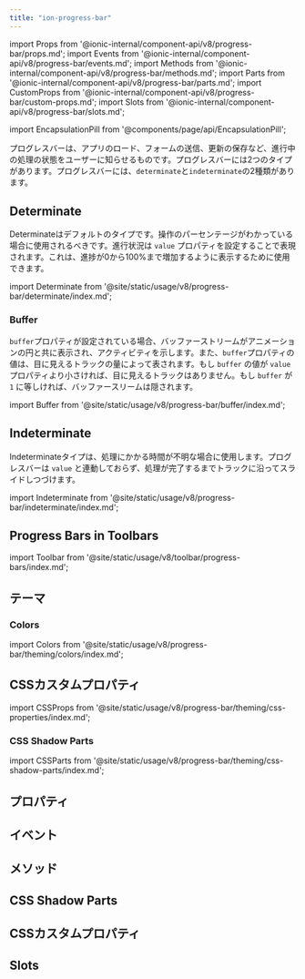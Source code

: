 ```yaml
---
title: "ion-progress-bar"
---
```

import Props from '@ionic-internal/component-api/v8/progress-bar/props.md';
import Events from '@ionic-internal/component-api/v8/progress-bar/events.md';
import Methods from '@ionic-internal/component-api/v8/progress-bar/methods.md';
import Parts from '@ionic-internal/component-api/v8/progress-bar/parts.md';
import CustomProps from '@ionic-internal/component-api/v8/progress-bar/custom-props.md';
import Slots from '@ionic-internal/component-api/v8/progress-bar/slots.md';

<head>
  <title>ion-progress-bar: App Progress Bar for Loading Indicator</title>
  <meta name="description" content="ion-progress-barは、水平方向の読み込みインジケーターで、フォームの送信や更新の保存など、進行中のアプリ処理のステータスをユーザーに知らせます。" />
</head>

import EncapsulationPill from '@components/page/api/EncapsulationPill';

<EncapsulationPill type="shadow" />


プログレスバーは、アプリのロード、フォームの送信、更新の保存など、進行中の処理の状態をユーザーに知らせるものです。プログレスバーには2つのタイプがあります。プログレスバーには、`determinate`と`indeterminate`の2種類があります。

## Determinate

Determinateはデフォルトのタイプです。操作のパーセンテージがわかっている場合に使用されるべきです。進行状況は `value` プロパティを設定することで表現されます。これは、進捗が0から100%まで増加するように表示するために使用できます。

import Determinate from '@site/static/usage/v8/progress-bar/determinate/index.md';

<Determinate />

### Buffer

`buffer`プロパティが設定されている場合、バッファーストリームがアニメーションの円と共に表示され、アクティビティを示します。また、`buffer`プロパティの値は、目に見えるトラックの量によって表されます。もし `buffer` の値が `value` プロパティより小さければ、目に見えるトラックはありません。もし `buffer` が `1` に等しければ、バッファースリームは隠されます。

import Buffer from '@site/static/usage/v8/progress-bar/buffer/index.md';

<Buffer />


## Indeterminate

Indeterminateタイプは、処理にかかる時間が不明な場合に使用します。プログレスバーは `value` と連動しておらず、処理が完了するまでトラックに沿ってスライドしつづけます。

import Indeterminate from '@site/static/usage/v8/progress-bar/indeterminate/index.md';

<Indeterminate />


## Progress Bars in Toolbars

<!-- Reuse the playground from the Toolbar directory -->
import Toolbar from '@site/static/usage/v8/toolbar/progress-bars/index.md';

<Toolbar />


## テーマ

### Colors

import Colors from '@site/static/usage/v8/progress-bar/theming/colors/index.md';

<Colors />


## CSSカスタムプロパティ

import CSSProps from '@site/static/usage/v8/progress-bar/theming/css-properties/index.md';

<CSSProps />


### CSS Shadow Parts

import CSSParts from '@site/static/usage/v8/progress-bar/theming/css-shadow-parts/index.md';

<CSSParts />


## プロパティ
<Props />

## イベント
<Events />

## メソッド
<Methods />

## CSS Shadow Parts
<Parts />

## CSSカスタムプロパティ
<CustomProps />

## Slots
<Slots />
